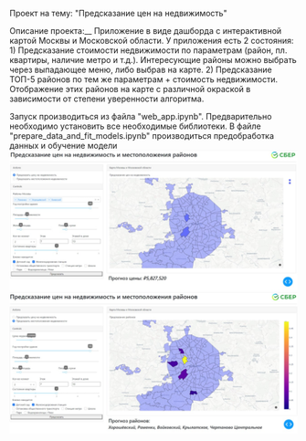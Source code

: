 Проект на тему: "Предсказание цен на недвижимость"

Описание проекта:__
Приложение в виде дашборда с интерактивной картой Москвы и Московской области. У приложения есть 2 состояния:
     1) Предсказание стоимости недвижимости по параметрам (район, пл. квартиры, наличие метро и т.д.). Интересующие районы можно выбрать через выпадающее меню, либо выбрав на карте.
     2) Предсказание ТОП-5 районов по тем же параметрам + стоимость недвижимости. Отображение этих районов на карте с различной окраской в зависимости от степени уверенности алгоритма.


Запуск производиться из файла "web_app.ipynb". Предварительно необходимо установить все необходимые библиотеки.
В файле "prepare_data_and_fit_models.ipynb" производиться предобработка данных и обучение модели
![Image alt](https://github.com/GlukharevK/DS_Sber/blob/main/Финальный%20проект/Вид_приложения1.jpg)
![Image alt](https://github.com/GlukharevK/DS_Sber/blob/main/Финальный%20проект/Вид_приложения2.jpg)
